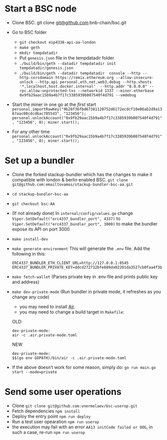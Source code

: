 # Start a BSC node

* Clone BSC:
git clone git@github.com:bnb-chain/bsc.git 

* Go to BSC folder
    * `git checkout eip4338-api-aa-london`
    * `make geth`
    * `mkdir tempdatadir `
    * Put `genesis.json` file in the tempdatadir folder 
    * `./build/bin/geth --datadir tempdatadir init tempdatadir/genesis.json`
    * `./build/bin/geth --datadir tempdatadir  console --http --http.corsdomain https://remix.ethereum.org --allow-insecure-unlock --http.api personal,eth,net,web3,debug --http.vhosts '*,localhost,host.docker.internal'  --http.addr "0.0.0.0" --rpc.allow-unprotected-txs --networkid 1337 --miner.etherbase 0x9fb29aac15b9a4b7f17c3385939b007540f4d791 --vmdebug`
* Start the miner in one go at the _first_ start 
`personal.importRawKey("9b28f36fbd67381120752d6172ecdcf10e06ab2d9a1367aac00cdcd6ac7855d3", "123456"); personal.unlockAccount("0x9fb29aac15b9a4b7f17c3385939b007540f4d791", "123456", 0); miner.start();`
* For any other time `personal.unlockAccount("0x9fb29aac15b9a4b7f17c3385939b007540f4d791", "123456", 0); miner.start();`


# Set up a bundler

* Clone the forked stackup-bundler which has the changes to make it compatible with london & berlin enabled BSC.
`git clone git@github.com:emailtovamos/stackup-bundler-bsc-aa.git`

* `cd stackup-bundler-bsc-aa`

* `git checkout bsc-AA`

* (If not already done) In `internal/config/values.go` change 
`Viper.SetDefault("erc4337_bundler_port", 4337)`
to
`Viper.SetDefault("erc4337_bundler_port", 3000)`
to make the bundler expose its API on port 3000

* `make install-dev`

* `make generate-environment`
This will generate the `.env` file. Add the following in this:
    ```
    ERC4337_BUNDLER_ETH_CLIENT_URL=http://127.0.0.1:8545
    ERC4337_BUNDLER_PRIVATE_KEY=ddcd272732bfe889da92201da3527cb0faa4f3be06f5baa9e9269b700dfa2c2c
    ```
* `make fetch-wallet` (Parses private key in .env file and prints public key and address)

* `make dev-private-mode`
(Run bundler in private mode, it refreshes as you change any code)
    * you may need to install [Air](https://github.com/cosmtrek/air).
    * you may need to change a build target in `Makefile`:
    
    OLD: 
    ```
    dev-private-mode:
    air -c .air.private-mode.toml
    ```

    NEW
    ```
    dev-private-mode:
    $$(go env GOPATH)/bin/air -c .air.private-mode.toml
    ```
* If the above doesn’t work for some reason, simply do:
`go run main.go start --mode=private`

# Send some user operations

* Clone `git clone git@github.com:vnermolaev/bsc-userop.git`
* Fetch dependencies `npm install`
* Deploy the entry point `npm run deploy`
* Run a test user opearation `npm run userop`
* the execution may fail with an error `AA13 initCode failed or OOG`, in such a case, re-run `npm run userop`

